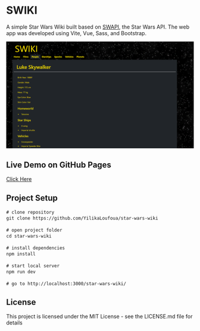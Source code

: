 # SWIKI

A simple Star Wars Wiki built based on [SWAPI](https://swapi.dev/), the Star Wars API. The web app was developed using Vite, Vue, Sass, and Bootstrap.

![SWIKI](demo.png)

## Live Demo on GitHub Pages
[Click Here](https://yilikaloufoua.github.io/star-wars-wiki/)

## Project Setup

```
# clone repository
git clone https://github.com/YilikaLoufoua/star-wars-wiki

# open project folder
cd star-wars-wiki

# install dependencies
npm install

# start local server 
npm run dev

# go to http://localhost:3000/star-wars-wiki/
```

## License

This project is licensed under the MIT License - see the LICENSE.md file for details
